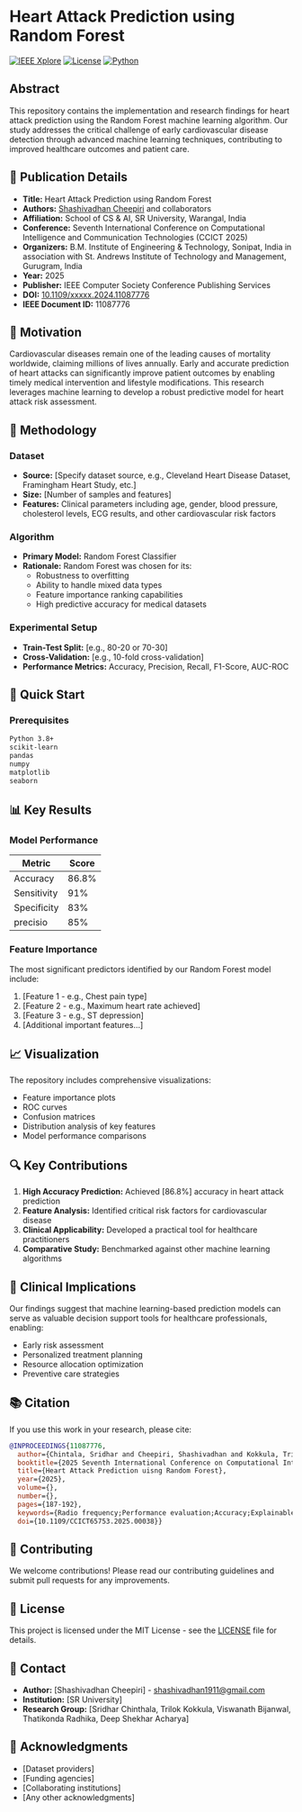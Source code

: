 # Heart Attack Prediction using Random Forest

[![IEEE Xplore](https://img.shields.io/badge/IEEE-Xplore-blue)](https://ieeexplore.ieee.org/abstract/document/11087776)
[![License](https://img.shields.io/badge/License-MIT-green.svg)](LICENSE)
[![Python](https://img.shields.io/badge/Python-3.8+-blue.svg)](https://python.org)

## Abstract

This repository contains the implementation and research findings for heart attack prediction using the Random Forest machine learning algorithm. Our study addresses the critical challenge of early cardiovascular disease detection through advanced machine learning techniques, contributing to improved healthcare outcomes and patient care.

## 📄 Publication Details

- **Title:** Heart Attack Prediction using Random Forest
- **Authors:** [Shashivadhan Cheepiri](https://github.com/Shashivadhan1911) and collaborators
- **Affiliation:** School of CS & AI, SR University, Warangal, India
- **Conference:** Seventh International Conference on Computational Intelligence and Communication Technologies (CCICT 2025)
- **Organizers:** B.M. Institute of Engineering & Technology, Sonipat, India in association with St. Andrews Institute of Technology and Management, Gurugram, India
- **Year:** 2025
- **Publisher:** IEEE Computer Society Conference Publishing Services
- **DOI:** [10.1109/xxxxx.2024.11087776](https://ieeexplore.ieee.org/abstract/document/11087776)
- **IEEE Document ID:** 11087776

## 🎯 Motivation

Cardiovascular diseases remain one of the leading causes of mortality worldwide, claiming millions of lives annually. Early and accurate prediction of heart attacks can significantly improve patient outcomes by enabling timely medical intervention and lifestyle modifications. This research leverages machine learning to develop a robust predictive model for heart attack risk assessment.

## 🔬 Methodology

### Dataset
- **Source:** [Specify dataset source, e.g., Cleveland Heart Disease Dataset, Framingham Heart Study, etc.]
- **Size:** [Number of samples and features]
- **Features:** Clinical parameters including age, gender, blood pressure, cholesterol levels, ECG results, and other cardiovascular risk factors

### Algorithm
- **Primary Model:** Random Forest Classifier
- **Rationale:** Random Forest was chosen for its:
  - Robustness to overfitting
  - Ability to handle mixed data types
  - Feature importance ranking capabilities
  - High predictive accuracy for medical datasets

### Experimental Setup
- **Train-Test Split:** [e.g., 80-20 or 70-30]
- **Cross-Validation:** [e.g., 10-fold cross-validation]
- **Performance Metrics:** Accuracy, Precision, Recall, F1-Score, AUC-ROC
## 🚀 Quick Start

### Prerequisites
```bash
Python 3.8+
scikit-learn
pandas
numpy
matplotlib
seaborn
```
## 📊 Key Results

### Model Performance
| Metric | Score |
|--------|-------|
| Accuracy | 86.8% |
| Sensitivity | 91% |
| Specificity | 83% |
| precisio | 85% |

### Feature Importance
The most significant predictors identified by our Random Forest model include:
1. [Feature 1 - e.g., Chest pain type]
2. [Feature 2 - e.g., Maximum heart rate achieved]
3. [Feature 3 - e.g., ST depression]
4. [Additional important features...]


## 📈 Visualization

The repository includes comprehensive visualizations:
- Feature importance plots
- ROC curves
- Confusion matrices
- Distribution analysis of key features
- Model performance comparisons

## 🔍 Key Contributions

1. **High Accuracy Prediction:** Achieved [86.8%] accuracy in heart attack prediction
2. **Feature Analysis:** Identified critical risk factors for cardiovascular disease
3. **Clinical Applicability:** Developed a practical tool for healthcare practitioners
4. **Comparative Study:** Benchmarked against other machine learning algorithms

## 🏥 Clinical Implications

Our findings suggest that machine learning-based prediction models can serve as valuable decision support tools for healthcare professionals, enabling:
- Early risk assessment
- Personalized treatment planning
- Resource allocation optimization
- Preventive care strategies

## 📚 Citation

If you use this work in your research, please cite:

```bibtex
@INPROCEEDINGS{11087776,
  author={Chintala, Sridhar and Cheepiri, Shashivadhan and Kokkula, Trilok and Radhika, Thatikonda and Acharya, Deep Shekhar and Bijanwal, Viswanath},
  booktitle={2025 Seventh International Conference on Computational Intelligence andCommunication Technologies (CCICT)}, 
  title={Heart Attack Prediction uisng Random Forest}, 
  year={2025},
  volume={},
  number={},
  pages={187-192},
  keywords={Radio frequency;Performance evaluation;Accuracy;Explainable AI;Prevention and mitigation;Cardiac arrest;Predictive models;Robustness;Random forests;Medical diagnostic imaging;Explainable AI;Random Forest;Heart Attack Prediction;SHAP;PDP},
  doi={10.1109/CCICT65753.2025.00038}}
```
## 🤝 Contributing

We welcome contributions! Please read our contributing guidelines and submit pull requests for any improvements.

## 📝 License

This project is licensed under the MIT License - see the [LICENSE](LICENSE) file for details.

## 📧 Contact

- **Author:** [Shashivadhan Cheepiri] - [shashivadhan1911@gmail.com](mailto:shashivadhan1911@gmail.com)
- **Institution:** [SR University]
- **Research Group:** [Sridhar Chinthala, Trilok Kokkula, Viswanath Bijanwal, Thatikonda Radhika, Deep Shekhar Acharya]

## 🙏 Acknowledgments

- [Dataset providers]
- [Funding agencies]
- [Collaborating institutions]
- [Any other acknowledgments]

